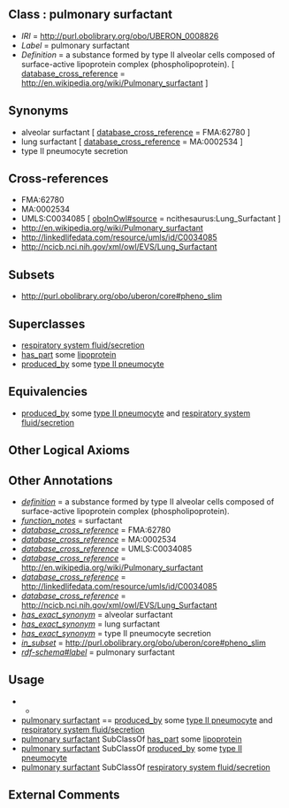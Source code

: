 
## Class : pulmonary surfactant

 * *IRI* = http://purl.obolibrary.org/obo/UBERON_0008826
 * *Label* = pulmonary surfactant
 * *Definition* = a substance formed by type II alveolar cells composed of surface-active lipoprotein complex (phospholipoprotein). [ [database_cross_reference](../../ef/oboInOwl#hasDbXref.md) = http://en.wikipedia.org/wiki/Pulmonary_surfactant ]

## Synonyms

 * alveolar surfactant [ [database_cross_reference](../../ef/oboInOwl#hasDbXref.md) = FMA:62780 ]
 * lung surfactant [ [database_cross_reference](../../ef/oboInOwl#hasDbXref.md) = MA:0002534 ]
 * type II pneumocyte secretion

## Cross-references

 * FMA:62780
 * MA:0002534
 * UMLS:C0034085 [ [oboInOwl#source](../../ce/oboInOwl#source.md) = ncithesaurus:Lung_Surfactant ]
 * http://en.wikipedia.org/wiki/Pulmonary_surfactant
 * http://linkedlifedata.com/resource/umls/id/C0034085
 * http://ncicb.nci.nih.gov/xml/owl/EVS/Lung_Surfactant

## Subsets

 * http://purl.obolibrary.org/obo/uberon/core#pheno_slim

## Superclasses

 * [respiratory system fluid/secretion](../../UBERON/38/UBERON_0006538.md)
 * [has_part](../../BFO/51/BFO_0000051.md) some [lipoprotein](../../CHEBI/95/CHEBI_6495.md)
 * [produced_by](../../RO/01/RO_0003001.md) some [type II pneumocyte](../../CL/63/CL_0002063.md)

## Equivalencies

 * [produced_by](../../RO/01/RO_0003001.md) some [type II pneumocyte](../../CL/63/CL_0002063.md) and [respiratory system fluid/secretion](../../UBERON/38/UBERON_0006538.md)

## Other Logical Axioms


## Other Annotations

 * *[definition](../../IAO/15/IAO_0000115.md)* = a substance formed by type II alveolar cells composed of surface-active lipoprotein complex (phospholipoprotein).
 * *[function_notes](../../UBPROP/09/UBPROP_0000009.md)* = surfactant
 * *[database_cross_reference](../../ef/oboInOwl#hasDbXref.md)* = FMA:62780
 * *[database_cross_reference](../../ef/oboInOwl#hasDbXref.md)* = MA:0002534
 * *[database_cross_reference](../../ef/oboInOwl#hasDbXref.md)* = UMLS:C0034085
 * *[database_cross_reference](../../ef/oboInOwl#hasDbXref.md)* = http://en.wikipedia.org/wiki/Pulmonary_surfactant
 * *[database_cross_reference](../../ef/oboInOwl#hasDbXref.md)* = http://linkedlifedata.com/resource/umls/id/C0034085
 * *[database_cross_reference](../../ef/oboInOwl#hasDbXref.md)* = http://ncicb.nci.nih.gov/xml/owl/EVS/Lung_Surfactant
 * *[has_exact_synonym](../../ym/oboInOwl#hasExactSynonym.md)* = alveolar surfactant
 * *[has_exact_synonym](../../ym/oboInOwl#hasExactSynonym.md)* = lung surfactant
 * *[has_exact_synonym](../../ym/oboInOwl#hasExactSynonym.md)* = type II pneumocyte secretion
 * *[in_subset](../../et/oboInOwl#inSubset.md)* = http://purl.obolibrary.org/obo/uberon/core#pheno_slim
 * *[rdf-schema#label](../../el/rdf-schema#label.md)* = pulmonary surfactant

## Usage

 * -
 * [pulmonary surfactant](../../UBERON/26/UBERON_0008826.md) == [produced_by](../../RO/01/RO_0003001.md) some [type II pneumocyte](../../CL/63/CL_0002063.md) and [respiratory system fluid/secretion](../../UBERON/38/UBERON_0006538.md)
 * [pulmonary surfactant](../../UBERON/26/UBERON_0008826.md) SubClassOf [has_part](../../BFO/51/BFO_0000051.md) some [lipoprotein](../../CHEBI/95/CHEBI_6495.md)
 * [pulmonary surfactant](../../UBERON/26/UBERON_0008826.md) SubClassOf [produced_by](../../RO/01/RO_0003001.md) some [type II pneumocyte](../../CL/63/CL_0002063.md)
 * [pulmonary surfactant](../../UBERON/26/UBERON_0008826.md) SubClassOf [respiratory system fluid/secretion](../../UBERON/38/UBERON_0006538.md)

## External Comments


